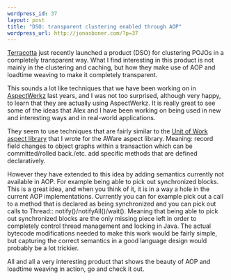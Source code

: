```yaml
--- 
wordpress_id: 37
layout: post
title: "DSO: transparent clustering enabled through AOP"
wordpress_url: http://jonasboner.com/?p=37
---
```

<a href="http://www.terracottatech.com/index.html">Terracotta</a> just recently launched a product (DSO) for clustering POJOs in a completely transparent way.  What I find interesting in this product is not mainly in the clustering and caching, but how they make use of AOP and loadtime weaving to make it completely transparent.  

This sounds a lot like techniques that we have been working on in <a href="http://aspectwerkz.codehaus.org/">AspectWerkz</a> last years, and I was not too surprised, although very happy, to learn that they are actually using AspectWerkz. It is really great to see some of the ideas that Alex and I have been working on being used in new and interesting ways and in real-world applications.

They seem to use techniques that are fairly similar to the <a href="http://docs.codehaus.org/display/AWARE/UnitOfWorkProtocol">Unit of Work aspect library</a> that I wrote for the AWare aspect library. Meaning: record field changes to object graphs within a transaction which can be committed/rolled back./etc. add specific methods that are defined declaratively.

However they have extended to this idea by adding semantics currently not available in AOP.  For example being able to pick out synchronized blocks.  This is a great idea, and when you think of it, it is in a way a hole in the current AOP implementations.  Currently you can for example pick out a call to a method that is declared as being synchronized and you can pick out calls to Thread:: notify()/notifyAll()/wait().  Meaning that being able to pick out synchronized blocks are the only missing piece left in order to completely control thread management and locking in Java. The actual bytecode modifications needed to make this work would be fairly simple, but capturing the correct semantics in a good language design would probably be a lot trickier.

All and all a very interesting product that shows the beauty of AOP and loadtime weaving in action, go and check it out.
